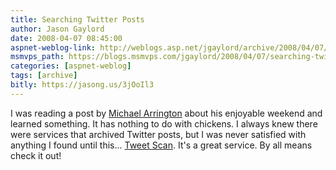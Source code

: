 ```yaml
---
title: Searching Twitter Posts
author: Jason Gaylord
date: 2008-04-07 08:45:00
aspnet-weblog-link: http://weblogs.asp.net/jgaylord/archive/2008/04/07/searching-twitter-posts.aspx
msmvps_path: https://blogs.msmvps.com/jgaylord/2008/04/07/searching-twitter-posts/
categories: [aspnet-weblog]
tags: [archive]
bitly: https://jasong.us/3jOoIl3
---
```


I was reading a post by [Michael Arrington](http://www.techcrunch.com/2008/04/06/comcast-twitter-and-the-chicken-trust-me-i-have-a-point/) about his enjoyable weekend and learned something. It has nothing to do with chickens. I always knew there were services that archived Twitter posts, but I was never satisfied with anything I found until this... [Tweet Scan](http://tweetscan.com/). It's a great service. By all means check it out!